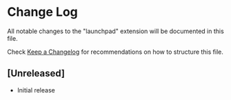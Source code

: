 # Change Log

All notable changes to the "launchpad" extension will be documented in this file.

Check [Keep a Changelog](http://keepachangelog.com/) for recommendations on how to structure this file.

## [Unreleased]

- Initial release